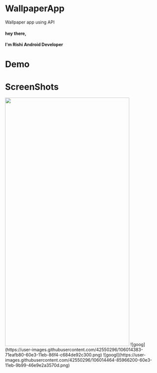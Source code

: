# WallpaperApp
Wallpaper app using API
#### hey there,
#### I'm Rishi Android Developer
# Demo

# ScreenShots
<img src="https://user-images.githubusercontent.com/42550296/106014295-5c75d180-60e3-11eb-8919-a5ff4d12ceed.png" width="406" height="811">
![goog](https://user-images.githubusercontent.com/42550296/106014383-71eafb80-60e3-11eb-86f4-c684de92c300.png)
![googl](https://user-images.githubusercontent.com/42550296/106014464-85966200-60e3-11eb-9b99-46e9e2a3570d.png)
